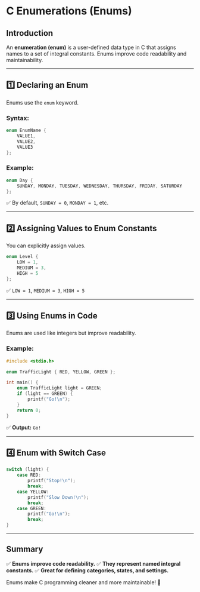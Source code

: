 # C Enumerations (Enums)

## Introduction

An **enumeration (enum)** is a user-defined data type in C that assigns names to a set of integral constants. Enums improve code readability and maintainability.

---

## 1️⃣ Declaring an Enum

Enums use the `enum` keyword.

### Syntax:

```c
enum EnumName {
    VALUE1,
    VALUE2,
    VALUE3
};
```

### Example:

```c
enum Day {
    SUNDAY, MONDAY, TUESDAY, WEDNESDAY, THURSDAY, FRIDAY, SATURDAY
};
```

✅ By default, `SUNDAY = 0`, `MONDAY = 1`, etc.

---

## 2️⃣ Assigning Values to Enum Constants

You can explicitly assign values.

```c
enum Level {
    LOW = 1,
    MEDIUM = 3,
    HIGH = 5
};
```

✅ `LOW = 1`, `MEDIUM = 3`, `HIGH = 5`

---

## 3️⃣ Using Enums in Code

Enums are used like integers but improve readability.

### Example:

```c
#include <stdio.h>

enum TrafficLight { RED, YELLOW, GREEN };

int main() {
    enum TrafficLight light = GREEN;
    if (light == GREEN) {
        printf("Go!\n");
    }
    return 0;
}
```

✅ **Output:** `Go!`

---

## 4️⃣ Enum with Switch Case

```c
switch (light) {
    case RED:
        printf("Stop!\n");
        break;
    case YELLOW:
        printf("Slow Down!\n");
        break;
    case GREEN:
        printf("Go!\n");
        break;
}
```

---

## Summary

✅ **Enums improve code readability.**
✅ **They represent named integral constants.**
✅ **Great for defining categories, states, and settings.**

Enums make C programming cleaner and more maintainable! 🚀
